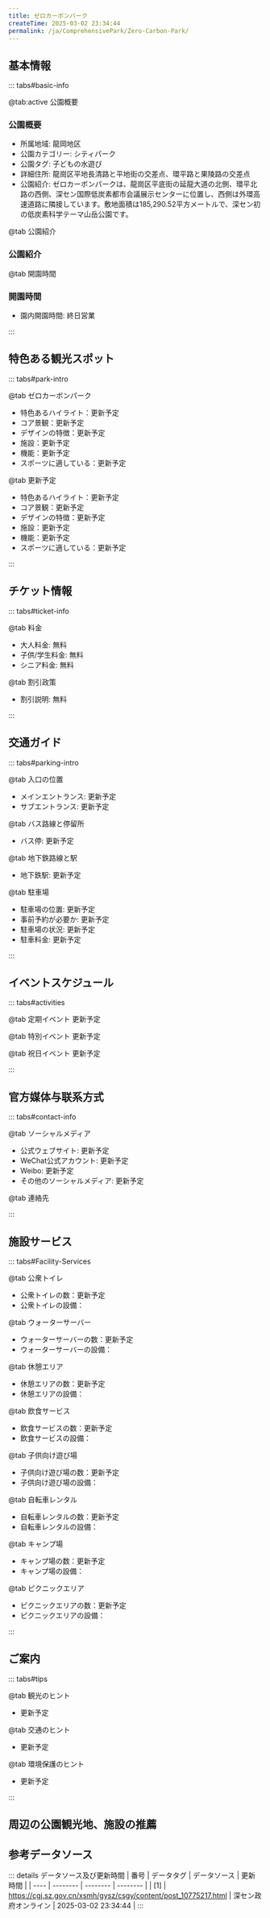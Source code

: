 ```yaml
---
title: ゼロカーボンパーク
createTime: 2025-03-02 23:34:44
permalink: /ja/ComprehensivePark/Zero-Carbon-Park/
---
```



<script setup>
import ImageSwiper from '/.vuepress/theme/components/ImageSwiper.vue'
// 轮播图数据
const swiperItems = [
    {
                link: 'https://cgj.sz.gov.cn/img/4/4005/4005947/10775217.png',
                title: 'ゼロカーボンパーク',
                description: '',
                author: '深セン政府オンライン',
                date: '2025/03/03'
                },
  {
                link: 'https://cgj.sz.gov.cn/img/4/4005/4005947/10775217.png',
                title: 'ゼロカーボンパーク',
                description: '',
                author: '深セン政府オンライン',
                date: '2025/03/03'
                }
]
// 配置项
const swiperConfig = {
  height: 500,
  showInfo: true
}
</script>
<!-- 轮播图组件 -->
<ImageSwiper :items="swiperItems" :config="swiperConfig" />



## 基本情報

::: tabs#basic-info

@tab:active 公園概要
### 公園概要
- 所属地域: 龍岡地区
- 公園カテゴリー: シティパーク
- 公園タグ: 子どもの水遊び
- 詳細住所: 龍崗区平地長清路と平地街の交差点、環平路と果陵路の交差点
- 公園紹介: ゼロカーボンパークは、龍崗区平底街の延龍大道の北側、環平北路の西側、深セン国際低炭素都市会議展示センターに位置し、西側は外環高速道路に隣接しています。敷地面積は185,290.52平方メートルで、深セン初の低炭素科学テーマ山岳公園です。

@tab 公園紹介
### 公園紹介
@tab 開園時間
### 開園時間
- 園内開園時間: 終日営業

:::

## 特色ある観光スポット

::: tabs#park-intro

@tab ゼロカーボンパーク
<ImageCard
image="https://cgj.sz.gov.cn/images/index20230710_1.png"
    title="ゼロカーボンパーク"
    description="園内には、雨水庭園、手工芸歩道、水を聞く歩道、森林教室、裸足公園、ゼロ炭素亭、ライチ林歩道、風を聞く回廊、色とりどりの花の森、多機能活動芝生などの特別な景観があり、龍崗初の低炭素科学テーマパークとして、観光、生態、科学技術、テーマ性を融合し、深圳東部の明確なテーマを持つ“自然カントリーパーク”となり、自然景観の特徴を体現します。"
    date=""
    author="深セン政府オンライン"
/>


- 特色あるハイライト：更新予定
- コア景観：更新予定
- デザインの特徴：更新予定
- 施設：更新予定
- 機能：更新予定
- スポーツに適している：更新予定

@tab 更新予定
<ImageCard
image="https://cgj.sz.gov.cn/images/index20230710_1.png"
    title="ゼロカーボンパーク"
    description="園内には、雨水庭園、手工芸歩道、水を聞く歩道、森林教室、裸足公園、ゼロ炭素亭、ライチ林歩道、風を聞く回廊、色とりどりの花の森、多機能活動芝生などの特別な景観があり、龍崗初の低炭素科学テーマパークとして、観光、生態、科学技術、テーマ性を融合し、深圳東部の明確なテーマを持つ“自然カントリーパーク”となり、自然景観の特徴を体現します。"
    date=""
    author="深セン政府オンライン"
/>


- 特色あるハイライト：更新予定
- コア景観：更新予定
- デザインの特徴：更新予定
- 施設：更新予定
- 機能：更新予定
- スポーツに適している：更新予定

:::

## チケット情報

::: tabs#ticket-info

@tab 料金
- 大人料金: 無料
- 子供/学生料金: 無料
- シニア料金: 無料

@tab 割引政策
- 割引説明: 無料

:::

## 交通ガイド

::: tabs#parking-intro

@tab 入口の位置
- メインエントランス: 更新予定
- サブエントランス: 更新予定

@tab バス路線と停留所
- バス停: 更新予定

@tab 地下鉄路線と駅
- 地下鉄駅: 更新予定

@tab 駐車場
- 駐車場の位置: 更新予定
- 事前予約が必要か: 更新予定
- 駐車場の状況: 更新予定
- 駐車料金: 更新予定

:::

## イベントスケジュール

::: tabs#activities

@tab 定期イベント
更新予定

@tab 特別イベント
更新予定

@tab 祝日イベント
更新予定

:::

## 官方媒体与联系方式

::: tabs#contact-info

@tab ソーシャルメディア
- 公式ウェブサイト: 更新予定
- WeChat公式アカウント: 更新予定
- Weibo: 更新予定
- その他のソーシャルメディア: 更新予定

@tab 連絡先

:::

## 施設サービス

::: tabs#Facility-Services

@tab 公衆トイレ
- 公衆トイレの数：更新予定
- 公衆トイレの設備：

@tab ウォーターサーバー
- ウォーターサーバーの数：更新予定
- ウォーターサーバーの設備：

@tab 休憩エリア
- 休憩エリアの数：更新予定
- 休憩エリアの設備：

@tab 飲食サービス
- 飲食サービスの数：更新予定
- 飲食サービスの設備：

@tab 子供向け遊び場
- 子供向け遊び場の数：更新予定
- 子供向け遊び場の設備：

@tab 自転車レンタル
- 自転車レンタルの数：更新予定
- 自転車レンタルの設備：

@tab キャンプ場
- キャンプ場の数：更新予定
- キャンプ場の設備：

@tab ピクニックエリア
- ピクニックエリアの数：更新予定
- ピクニックエリアの設備：

:::

## ご案内

::: tabs#tips

@tab 観光のヒント
- 更新予定

@tab 交通のヒント
- 更新予定

@tab 環境保護のヒント
- 更新予定

:::

## 周辺の公園観光地、施設の推薦

<CardGrid>
  <ImageCard
        image="https://cgj.sz.gov.cn/img/4/4005/4005949/10775220.png"
        title="新橋市民広場"
        description="市民広場の総面積は139,226.16平方メートルで、全体のレイアウトは牡蠣の形に設計されており、広場の入り口には地下駐車場、レジャーガーデン、文化芸術ギャラリー、文化スポーツ公園、風景彫刻、展望台、トイレなどがあります。広場のテーマは“都市と自然の新しい融合”です。レクリエーション、レジャー、娯楽の場であるだけでなく"
        href="/ja/ComprehensivePark/Xinqiao Citizen Square"
        author="深セン政府オンライン"
        date="2025/01/02"
      />
      <ImageCard
        image="https://cgj.sz.gov.cn/img/4/4005/4005949/10775220.png"
        title="新橋市民広場"
        description="市民広場の総面積は139,226.16平方メートルで、全体のレイアウトは牡蠣の形に設計されており、広場の入り口には地下駐車場、レジャーガーデン、文化芸術ギャラリー、文化スポーツ公園、風景彫刻、展望台、トイレなどがあります。広場のテーマは“都市と自然の新しい融合”です。レクリエーション、レジャー、娯楽の場であるだけでなく"
        href="/ja/ComprehensivePark/Xinqiao Citizen Square"
        author="深セン政府オンライン"
        date="2025/01/02"
      />
    </CardGrid>


## 参考データソース

::: details データソース及び更新時間
| 番号 | データタグ | データソース | 更新時間 |
| ---- | -------- | -------- | -------- |
| [1] | https://cgj.sz.gov.cn/xsmh/gysz/csgy/content/post_10775217.html | 深セン政府オンライン | 2025-03-02 23:34:44 |
:::

